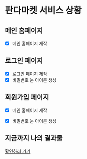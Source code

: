 # 판다마켓 서비스 상황

## 메인 홈페이지
- [x]  메인 홈페이지 제작

## 로그인 페이지
- [x]  로그인 페이지 제작
  - [x]  비밀번호 눈 아이콘 생성

## 회원가입 페이지
- [x]  메인 홈페이지 제작
  - [x]  비밀번호 눈 아이콘 생성


## 지금까지 나의 결과물
  [확인하러 가기](https://magnificent-stardust-2f131f.netlify.app/)
